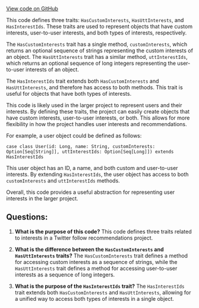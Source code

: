 [View code on GitHub](https://github.com/misbahsy/the-algorithm/follow-recommendations-service/common/src/main/scala/com/twitter/follow_recommendations/common/models/HasInterestIds.scala)

This code defines three traits: `HasCustomInterests`, `HasUttInterests`, and `HasInterestIds`. These traits are used to represent objects that have custom interests, user-to-user interests, and both types of interests, respectively. 

The `HasCustomInterests` trait has a single method, `customInterests`, which returns an optional sequence of strings representing the custom interests of an object. The `HasUttInterests` trait has a similar method, `uttInterestIds`, which returns an optional sequence of long integers representing the user-to-user interests of an object. 

The `HasInterestIds` trait extends both `HasCustomInterests` and `HasUttInterests`, and therefore has access to both methods. This trait is useful for objects that have both types of interests. 

This code is likely used in the larger project to represent users and their interests. By defining these traits, the project can easily create objects that have custom interests, user-to-user interests, or both. This allows for more flexibility in how the project handles user interests and recommendations. 

For example, a user object could be defined as follows:

```
case class User(id: Long, name: String, customInterests: Option[Seq[String]], uttInterestIds: Option[Seq[Long]]) extends HasInterestIds
```

This user object has an ID, a name, and both custom and user-to-user interests. By extending `HasInterestIds`, the user object has access to both `customInterests` and `uttInterestIds` methods. 

Overall, this code provides a useful abstraction for representing user interests in the larger project.
## Questions: 
 1. **What is the purpose of this code?** 
This code defines three traits related to interests in a Twitter follow recommendations project.

2. **What is the difference between the `HasCustomInterests` and `HasUttInterests` traits?**
The `HasCustomInterests` trait defines a method for accessing custom interests as a sequence of strings, while the `HasUttInterests` trait defines a method for accessing user-to-user interests as a sequence of long integers.

3. **What is the purpose of the `HasInterestIds` trait?**
The `HasInterestIds` trait extends both `HasCustomInterests` and `HasUttInterests`, allowing for a unified way to access both types of interests in a single object.
